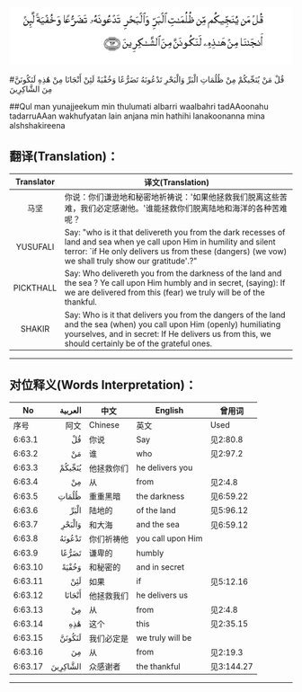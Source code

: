 ![006:063](images/006_063.gif)

#قُلْ مَنْ يُنَجِّيكُمْ مِنْ ظُلُمَاتِ الْبَرِّ وَالْبَحْرِ تَدْعُونَهُ تَضَرُّعًا وَخُفْيَةً لَئِنْ أَنْجَانَا مِنْ هَٰذِهِ لَنَكُونَنَّ مِنَ الشَّاكِرِينَ 

##Qul man yunajjeekum min thulumati albarri waalbahri tadAAoonahu tadarruAAan wakhufyatan lain anjana min hathihi lanakoonanna mina alshshakireena 

## 翻译(Translation)：

| Translator | 译文(Translation)                                            |
| :--------: | ------------------------------------------------------------ |
|    马坚    | 你说：你们谦逊地和秘密地祈祷说：'如果他拯救我们脱离这些苦难，我们必定感谢他。'谁能拯救你们脱离陆地和海洋的各种苦难呢？ |
|  YUSUFALI  | Say: "who is it that delivereth you from the dark recesses of land and sea when ye call upon Him in humility and silent terror: `if He only delivers us from these (dangers) (we vow) we shall truly show our gratitude'.?" |
| PICKTHALL  | Say: Who delivereth you from the darkness of the land and the sea ? Ye call upon Him humbly and in secret, (saying): If we are delivered from this (fear) we truly will be of the thankful. |
|   SHAKIR   | Say: Who is it that delivers you from the dangers of the land and the sea (when) you call upon Him (openly) humiliating yourselves, and in secret: If He delivers us from this, we should certainly be of the grateful ones. |

---

## 对位释义(Words Interpretation)：

| No   | العربية | 中文    | English | 曾用词 |
| ---- | ------: | ------- | ------- | ------ |
| 序号 |    阿文 | Chinese | 英文    | Used   |
| 6:63.1  | قُلْ       | 你说       | Say               | 见2:80.8   |
| 6:63.2  | مَنْ       | 谁         | who               | 见2:97.2   |
| 6:63.3  | يُنَجِّيكُمْ   | 他拯救你们 | he delivers you   |            |
| 6:63.4  | مِنْ       | 从         | from              | 见2:4.8    |
| 6:63.5  | ظُلُمَاتِ    | 重重黑暗   | the darkness      | 见6:59.22  |
| 6:63.6  | الْبَرِّ     | 陆地的     | of the land       | 见5:96.12  |
| 6:63.7  | وَالْبَحْرِ   | 和大海     | and the sea       | 见6:59.12  |
| 6:63.8  | تَدْعُونَهُ   | 你们祈祷他 | you call upon Him |            |
| 6:63.9  | تَضَرُّعًا    | 谦卑的     | humbly            |            |
| 6:63.10 | وَخُفْيَةً    | 和秘密的   | and in secret     |            |
| 6:63.11 | لَئِنْ      | 如果       | if                | 见5:12.16  |
| 6:63.12 | أَنْجَانَا   | 他拯救我们 | he delivers us    |            |
| 6:63.13 | مِنْ       | 从         | from              | 见2:4.8    |
| 6:63.14 | هَٰذِهِ      | 这个       | this              | 见2:35.15  |
| 6:63.15 | لَنَكُونَنَّ   | 我们必定是 | we truly will be  |            |
| 6:63.16 | مِنَ       | 从         | from              | 见2:19.3 |
| 6:63.17 | الشَّاكِرِينَ | 众感谢者   | the thankful      | 见3:144.27 |

---
